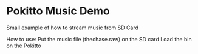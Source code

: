 # Pokitto Music Demo
Small  example of how to stream music from SD Card

How to use:
Put the music file (thechase.raw) on the SD card
Load the bin on the Pokitto 
